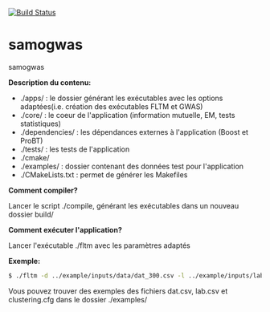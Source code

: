 [![Build Status](https://api.travis-ci.org/samogwas/samogwas.png)](https://travis-ci.org/samogwas/samogwas)

# samogwas
samogwas

**Description du contenu:**

* ./apps/               : le dossier générant les exécutables avec les options adaptées(i.e. création des exécutables FLTM et GWAS)
* ./core/               : le coeur de l'application (information mutuelle, EM, tests statistiques)
* ./dependencies/       : les dépendances externes à l'application (Boost et ProBT)
* ./tests/              : les tests de l'application
* ./cmake/
* ./examples/           : dossier contenant des données test pour l'application
* ./CMakeLists.txt      : permet de générer les Makefiles

**Comment compiler?**

Lancer le script ./compile, générant les exécutables dans un nouveau dossier build/

**Comment exécuter l'application?**

Lancer l'exécutable ./fltm avec les paramètres adaptés

**Exemple:**

```sh
$ ./fltm -d ../example/inputs/data/dat_300.csv -l ../example/inputs/labels/lab_300.csv
```
Vous pouvez trouver des exemples des fichiers dat.csv, lab.csv et clustering.cfg dans le dossier ./examples/
